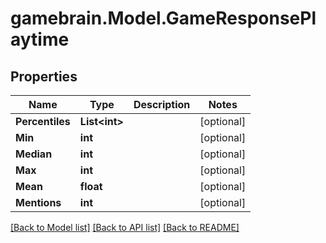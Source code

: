 # gamebrain.Model.GameResponsePlaytime

## Properties

Name | Type | Description | Notes
------------ | ------------- | ------------- | -------------
**Percentiles** | **List&lt;int&gt;** |  | [optional] 
**Min** | **int** |  | [optional] 
**Median** | **int** |  | [optional] 
**Max** | **int** |  | [optional] 
**Mean** | **float** |  | [optional] 
**Mentions** | **int** |  | [optional] 

[[Back to Model list]](../README.md#documentation-for-models) [[Back to API list]](../README.md#documentation-for-api-endpoints) [[Back to README]](../README.md)

